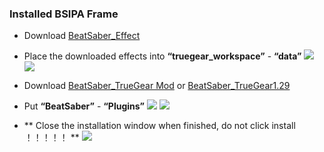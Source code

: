 ### Installed BSIPA Frame
- Download [BeatSaber_Effect](https://static.truegear.cn/BeatSaber/620980.rar)

- Place the downloaded effects into **“truegear_workspace”** - **“data”**
![]([https://static.truegear.cn/bbs/BeatSaber/img18.gif](https://truegear.s3.bitiful.net/BeatSaber/beatsaber3.gif))
![]([https://static.truegear.cn/bbs/BeatSaber/img18.gif](https://truegear.s3.bitiful.net/BeatSaber/beatsaber4.gif))

- Download [BeatSaber_TrueGear Mod](https://static.truegear.cn/bbs/BeatSaber/BeatSaber_TrueGear.rar) or [BeatSaber_TrueGear1.29](https://static.truegear.cn/BeatSaber/BeatSaber1.29.rar)
- Put **“BeatSaber”** - **“Plugins”**
![]([https://static.truegear.cn/bbs/BeatSaber/7.mp4](https://truegear.s3.bitiful.net/BeatSaber/beatsaber5.mp4))
![]([https://static.truegear.cn/bbs/BeatSaber/7.mp4](https://truegear.s3.bitiful.net/BeatSaber/beatsaber6.mp4))

- ** Close the installation window when finished, do not click install ！！！！！ **
![](https://static.truegear.cn/bbs/BeatSaber/img9.png)
